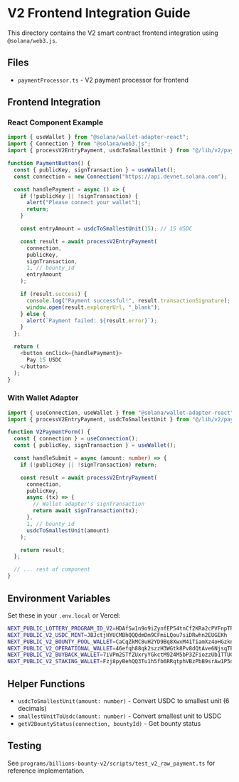 # V2 Frontend Integration Guide

This directory contains the V2 smart contract frontend integration using `@solana/web3.js`.

## Files

- `paymentProcessor.ts` - V2 payment processor for frontend

## Frontend Integration

### React Component Example

```typescript
import { useWallet } from "@solana/wallet-adapter-react";
import { Connection } from "@solana/web3.js";
import { processV2EntryPayment, usdcToSmallestUnit } from "@/lib/v2/paymentProcessor";

function PaymentButton() {
  const { publicKey, signTransaction } = useWallet();
  const connection = new Connection("https://api.devnet.solana.com");

  const handlePayment = async () => {
    if (!publicKey || !signTransaction) {
      alert("Please connect your wallet");
      return;
    }

    const entryAmount = usdcToSmallestUnit(15); // 15 USDC

    const result = await processV2EntryPayment(
      connection,
      publicKey,
      signTransaction,
      1, // bounty_id
      entryAmount
    );

    if (result.success) {
      console.log("Payment successful!", result.transactionSignature);
      window.open(result.explorerUrl, "_blank");
    } else {
      alert(`Payment failed: ${result.error}`);
    }
  };

  return (
    <button onClick={handlePayment}>
      Pay 15 USDC
    </button>
  );
}
```

### With Wallet Adapter

```typescript
import { useConnection, useWallet } from "@solana/wallet-adapter-react";
import { processV2EntryPayment, usdcToSmallestUnit } from "@/lib/v2/paymentProcessor";

function V2PaymentForm() {
  const { connection } = useConnection();
  const { publicKey, signTransaction } = useWallet();

  const handleSubmit = async (amount: number) => {
    if (!publicKey || !signTransaction) return;

    const result = await processV2EntryPayment(
      connection,
      publicKey,
      async (tx) => {
        // Wallet adapter's signTransaction
        return await signTransaction(tx);
      },
      1, // bounty_id
      usdcToSmallestUnit(amount)
    );

    return result;
  };

  // ... rest of component
}
```

## Environment Variables

Set these in your `.env.local` or Vercel:

```bash
NEXT_PUBLIC_LOTTERY_PROGRAM_ID_V2=HDAfSw1n9o9iZynfEP54tnCf2KRa2cPVFnpTRFtM7Cfm
NEXT_PUBLIC_V2_USDC_MINT=JBJctjHYUCMBhQQQdmDm9CFmiLQou7siDRwhn2EUGEKh
NEXT_PUBLIC_V2_BOUNTY_POOL_WALLET=CaCqZkMC8uH2YD9Bq8XwxM41TiamXz4oHGzknmP6TAQF
NEXT_PUBLIC_V2_OPERATIONAL_WALLET=46efqh88qk2szzH3WGtk8Pv8dQtAve6NjsqTB9dtoR2D
NEXT_PUBLIC_V2_BUYBACK_WALLET=7iVPm2STfZUxryYGkctM924M5bP3ZFiozzUb1TTUGjya
NEXT_PUBLIC_V2_STAKING_WALLET=Fzj8pyBehQQ3Tu1h5fb6RRqtphVBzPbB9srAw1P5q6WX
```

## Helper Functions

- `usdcToSmallestUnit(amount: number)` - Convert USDC to smallest unit (6 decimals)
- `smallestUnitToUsdc(amount: number)` - Convert smallest unit to USDC
- `getV2BountyStatus(connection, bountyId)` - Get bounty status

## Testing

See `programs/billions-bounty-v2/scripts/test_v2_raw_payment.ts` for reference implementation.

